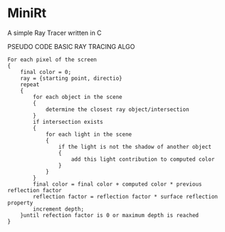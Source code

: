 # MiniRt
A simple Ray Tracer written in C

PSEUDO CODE
    BASIC RAY TRACING ALGO 

    For each pixel of the screen
    {
        final color = 0;
        ray = {starting point, directio}
        repeat
        {
            for each object in the scene
            {
                determine the closest ray object/intersection
            }
            if intersection exists
            {
                for each light in the scene
                {
                    if the light is not the shadow of another object
                    {
                        add this light contribution to computed color
                    }
                }
            }
            final color = final color + computed color * previous reflection factor
            reflection factor = reflection factor * surface reflection property
            increment depth;
        }until refection factor is 0 or maximum depth is reached
    }
